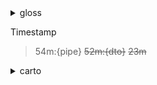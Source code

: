 <details><summary>gloss</summary>
&#8301;

Pipes
> process data before it reaches the route handler \
> commonly used to sanitize / validate incoming data

bootstrap function
> a function to start and init a NestJs app, not strictly but often used \
> NestFactory.create
> - creates an instance of the Nest app 
> - sets up an Express server

Controllers 
> ... are responsible for handling incoming requests and returning responses to the client.

Providers
>  can be injected as a dependency.

</details>

Timestamp 
> 54m:{pipe} ~~52m:{dto}~~ ~~23m~~


<details><summary>carto</summary>
&#8301;

Get prisma-cli and prima client
```c
npm i prisma
npm i @prisma/client
npx prisma init
// ... set up model(s) by hand at schema
npx prisma --help
npx prisma migrate dev

// need module (./src/prisma/) to handle orm
nest g module prisma
nest g service prisma // --no-spec
```
Get docker running
```c
docker ps
docker -v
docker compose up mydatabase -d
	// -d : background
	// mydatabase : name defined in yaml
docker logs $_Container_ID
```
Live
```c
nest g module auth
nest g module user
npm run start:dev // Go live
// Use postman once live
```
Nestjs
```
npm i -g @nestjs/cli
nest new restful

- del. app.controller.* . app.service.ts
- cleanup : app.module.ts
```
```coffee
// app.module.ts
import { Module } from '@nestjs/common';

@Module({
  imports: [],
})

export class AppModule {}
```

Angular snippet
```c
npm install -g @angular/cli
ng new hello_world
ng generate component hello
ng serve // Go live
```

</details>

